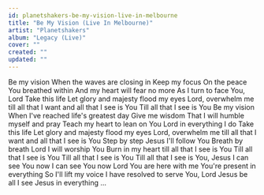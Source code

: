 ```yaml
---
id: planetshakers-be-my-vision-live-in-melbourne
title: "Be My Vision (Live In Melbourne)"
artist: "Planetshakers"
album: "Legacy (Live)"
cover: ""
created: ""
updated: ""
---
```


Be my vision
When the waves are closing in
Keep my focus
On the peace You breathed within
And my heart will fear no more
As I turn to face You, Lord
Take this life
Let glory and majesty flood my eyes
Lord, overwhelm me till all that I want and all that I see is You
Till all that I see is You
Be my vision
When I've reached life's greatest day
Give me wisdom
That I will humble myself and pray
Teach my heart to lean on You
Lord in everything I do
Take this life
Let glory and majesty flood my eyes
Lord, overwhelm me till all that I want and all that I see is You
Step by step Jesus I'll follow You
Breath by breath Lord I will worship You
Burn in my heart till all that I see is You
Till all that I see is You
Till all that I see is You
Till all that I see is You, Jesus
I can see You now
I can see You now
Lord You are here with me
You're present in everything
So I'll lift my voice
I have resolved to serve You, Lord
Jesus be all I see
Jesus in everything
...